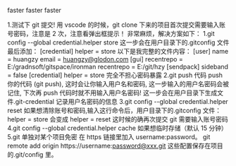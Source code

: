 faster faster faster

1.测试下 git 提交!
用 vscode 的时候，git clone 下来的项目首次提交需要输入账号密码，注意是 2 次，注意看弹出框提示！
非常麻烦，解决方案如下：
1.git config --global credential.helper store
这一步会在用户目录下的.gitconfig 文件最后添加：
[credential]
helper = store
以下是我完整的文件内容：
[user]
name = huangzy
email = huangzy@glodon.com
[gui]
recentrepo = E:/gradnsoft/gitspace/ironman
recentrepo = E:/git/hzy
[sendpack]
sideband = false
[credential]
helper = store
完全不担心密码暴露
2.git push 代码
push 你的代码 (git push), 这时会让你输入用户名和密码, 这一步输入的用户名密码会被记住, 下次再 push 代码时就不用输入用户名密码!
这一步会在用户目录下生成文件.git-credential 记录用户名密码的信息
3.git config --global credential.helper reset
如果想清除账号和密码,输入这行命令后，用户目录下的.gitconfig 文件：
helper = store 会变成 helper = reset
这时候的确再次提交 git 需要输入账号密码
4.git config --global credential.helper cache
如果想临时存储（默认 15 分钟）
5.git 单独对某个项目免密
在 https 链接里加入 username:password。
git remote add origin https://username:password@xxx.git
这些配置保存在项目的.git/config 里。
